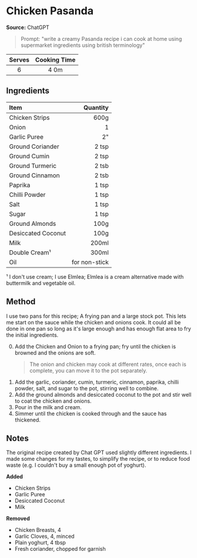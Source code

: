 # Chicken Pasanda
**Source:** ChatGPT
> Prompt: "write a creamy Pasanda recipe i can cook at home using supermarket ingredients using british terminology"

Serves|Cooking Time
:-:|:-:
6|4 0m

## Ingredients
Item|Quantity
:--|--:
Chicken Strips|600g
Onion|1
Garlic Puree|2"
Ground Coriander|2 tsp
Ground Cumin|2 tsp
Ground Turmeric|2 tsb
Ground Cinnamon|2 tsb
Paprika|1 tsp
Chilli Powder|1 tsp
Salt|1 tsp
Sugar|1 tsp
Ground Almonds|100g
Desiccated Coconut|100g
Milk|200ml
Double Cream¹|300ml
Oil|for non-stick

¹ I don't use cream; I use Elmlea; Elmlea is a cream alternative made with buttermilk and vegetable oil.

## Method
I use two pans for this recipe; A frying pan and a large stock pot. This lets me start on the sauce while the chicken and onions cook. It could all be done in one pan so long as it's large enough and has enough flat area to fry the initial ingredients.

0) Add the Chicken and Onion to a frying pan; fry until the chicken is browned and the onions are soft.
    > The onion and chicken may cook at different rates, once each is complete, you can move it to the pot separately.
0) Add the garlic, coriander, cumin, turmeric, cinnamon, paprika, chilli powder, salt, and sugar to the pot, stirring well to combine.
0) Add the ground almonds and desiccated coconut to the pot and stir well to coat the chicken and onions.
0) Pour in the milk and cream.
0) Simmer until the chicken is cooked through and the sauce has thickened.

## Notes
The original recipe created by Chat GPT used slightly different ingredients. I made some changes for my tastes, to simplify the recipe, or to reduce food waste (e.g. I couldn't buy a small enough pot of yoghurt).

**Added**
- Chicken Strips
- Garlic Puree
- Desiccated Coconut
- Milk

**Removed**
- Chicken Breasts, 4
- Garlic Cloves, 4, minced
- Plain yoghurt, 4 tbsp
- Fresh coriander, chopped for garnish